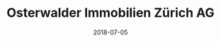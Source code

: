 ﻿---
title:          "Osterwalder Immobilien Zürich AG"
date:           "2018-07-05"
draft:          false
robotsExclude:  true
forceNowrap:    true
---
